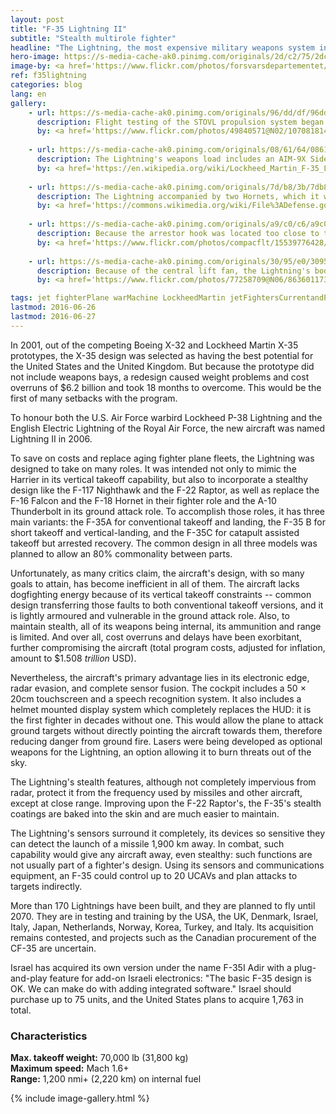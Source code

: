 ```yaml
---
layout: post
title: "F-35 Lightning II"
subtitle: "Stealth multirole fighter"
headline: "The Lightning, the most expensive military weapons system in history, is a beautiful aircraft of the most modern conception to date. It is the winning design of the Joint Strike Fighter (JSF) program, begun as the Joint Advanced Strike Technology (JAST) program and signed in 1996 as the JSF program."
hero-image: https://s-media-cache-ak0.pinimg.com/originals/2d/c2/75/2dc275a0de2d73924f64390bdb0007ae.jpg
image-by: <a href='https://www.flickr.com/photos/forsvarsdepartementet/22504078631/in/photolist-AhBhxH-AgCEop-zjJQov-zjAGD9-zjAVGd-AhB8FV-AhAWRD-zjAU31-AekkAw-S5R7D-8Kc2ip-gXvR34-7Bvz3Z-d8JN2o-dRDqjs-e2GL4S-9Dw77T-7Bzp9y-78xExV-8JU3e4-6Skwnh-bwPs7F-owhT3q-8vwtpZ-wmZvt6-51j3XD-yFwAE-9X8Vms-78xDBD-kokvFz-55qaLW-e2GJko-e2B5iM-e2GJEy-vVKMGf-e2GJ8A-e2B6uD-7P9k67-e2GKoY-AGLPkZ-eaPnqE-4fCtaE-eQ8Rye-51oeYs-e2GHUY-vgmjcy-e2B7bT-AMqGyF-pLSVah-dRvXq2' target='_new'>Testflyging av første norske F-35</a> by <a href='https://www.flickr.com/photos/forsvarsdepartementet/' target='_new' >Forsvarsdepartemente</a> under <a href='https://creativecommons.org/licenses/by/2.0/' target='_new'>Attribution 2.0 Generic</a>
ref: f35lightning
categories: blog
lang: en
gallery:
    - url: https://s-media-cache-ak0.pinimg.com/originals/96/dd/df/96dddf02c64391d57da281caf4b9ae31.jpg
      description: Flight testing of the STOVL propulsion system began on 7 January 2010. The F-35B's first hover was on 17 March 2010, followed by its first vertical landing the next day.
      by: <a href='https://www.flickr.com/photos/49840571@N02/10708181405/in/photolist-9NEdXe-bkrsBh-bTpfDa-9NELbX-hjfegk-hjfDJQ-nu8eMn-ns51Sa-hjfadk-hjfBWG-hjgwHR-hjgz1g-ns55qx-naS6bQ-eckCcm-bkrsvE-9NEUJe-5rhNAH-naS5hL-naS13c-hjfinX-hjfgWk-9NHJX1-bymmuV-9KomUV-9NENRV-9NESvr-9NEQEt-hjgBsk-ptqSHV-euR9i5-8p2esf-tZNnWQ-zLeCtA-A4LuKP-v1HE6M-uXByUp-ns5gfj' target='_new'>Marines perform first F-35B vertical take-off, landing at Eglin</a> by <a href='https://www.flickr.com/photos/49840571@N02/' target='_new' >Samuel King Jr</a> under <a href='https://creativecommons.org/licenses/by-nc-nd/2.0/' target='_new'>Attribution-NonCommercial-NoDerivs 2.0 Generic</a>
      
    - url: https://s-media-cache-ak0.pinimg.com/originals/08/61/64/0861641c62d72e7f56c5eb62e88508c1.jpg
      description: The Lightning's weapons load includes an AIM-9X Sidewinder inert missile on the starboard pylon, a centerline 25mm gun pod, and a GBU-32 and AIM-120 in the starboard weapon bay.
      by: <a href='https://en.wikipedia.org/wiki/Lockheed_Martin_F-35_Lightning_II#/media/File:Flickr_-_Official_U.S._Navy_Imagery_-_A_pilot_pilots_the_F-35B_Joint_Strike_Fighter_test_aircraft..jpg' target='_new'>Aircraft flying inverted shows external hard point stations, including the external Gatling gun pod</a> by courtesy of Lockheed Martin by Andy Wolfe. Released under the public domain
      
    - url: https://s-media-cache-ak0.pinimg.com/originals/7d/b8/3b/7db83b1429a13b24e3156e1d1c0db5ce.jpg
      description: The Lightning accompanied by two Hornets, which it will eventually replace.
      by: <a href='https://commons.wikimedia.org/wiki/File%3ADefense.gov_News_Photo_120111-F-JZ907-002_-_A_U.S._Marine_Corps_F-35_Lightning_II_aircraft_is_escorted_by_two_Marine_F_A-18_Hornets_as_it_flies_toward_Eglin_Air_Force_Base_Fla._on_Jan._11.jpg' target='_new'>A U.S. Marine Corps F-35 Lightning II aircraft is escorted by two Marine F A-18 Hornets</a> by Staff Sgt. Joely Santiago, U.S. Air Force under the public domain
      
    - url: https://s-media-cache-ak0.pinimg.com/originals/a9/c0/c6/a9c0c674ba824d7a2e052cad83b5ef49.jpg
      description: Because the arrestor hook was located too close to the landing gear, the F-35C was originally unable to land on an aircraft carrier.
      by: <a href='https://www.flickr.com/photos/compacflt/15539776428/in/photolist-pFcq8N-e2GJko-pKefvc-e2B5iM-pXzNXn-e2B6uD-ej7NrT-e2GKoY-e2B7bT-uEeVFY-pE3HiV-Cy4Mk9-p1Nrhb-pF1s7m-ejdwCG-J5Pqda-HYnCoM-HYnCt6-d1YXhQ-p1Yhem-pgT6Xi-HaGUkn-d1YYyS-fRPN7T-ekP4ev-d1YW4U-d1YVhw-d1YVay-kuJvT7-d1YWXE-d1YVGw-tZNiAf-Cy4MFQ-ahtGRQ-fRPSkc-J1aaCp-fRPtox-p1Nsdj-oCRbyP-9NEdXe-icRzgy-pWnMsL-pDP7XB-fRPMpk-pWnNfN-pWeJhr-q1357H-pDRtHQ-kuJwBw-oZvowF' target='_new'>141105-N-IM608-145</a> by <a href='https://www.flickr.com/photos/compacflt/' target='_new'>U.S. Pacific Fleet</a> under <a href='https://creativecommons.org/licenses/by-nc/2.0/' target='_new'>Attribution-NonCommercial 2.0 Generic</a>
      
    - url: https://s-media-cache-ak0.pinimg.com/originals/30/95/e0/3095e07af921352cfb032f66505ab3f8.jpg
      description: Because of the central lift fan, the Lightning's body is large enough to break the area rule. It compensates this disadvantage by carrying its weapons internally, which reduces drag.
      by: <a href='https://www.flickr.com/photos/77258709@N06/8636011734/in/photolist-ea8Pq3' target='_new'>130404-F-KX404-161</a> by Senior Airman Brett Clashman, U.S. Air Force via <a href='https://www.flickr.com/photos/77258709@N06/' target='_new'>ermaleksandr</a> under the public domain

tags: jet fighterPlane warMachine LockheedMartin jetFightersCurrentandPast
lastmod: 2016-06-26
lastmod: 2016-06-27
---
```

In 2001, out of the competing Boeing X-32 and Lockheed Martin X-35 prototypes, the X-35 design was selected as having the best potential for the United States and the United Kingdom. But because the prototype did not include weapons bays, a redesign caused weight problems and cost overruns of $6.2 billion and took 18 months to overcome. This would be the first of many setbacks with the program.

To honour both the U.S. Air Force warbird Lockheed P-38 Lightning and the English Electric Lightning of the Royal Air Force, the new aircraft was named Lightning II in 2006.

To save on costs and replace aging fighter plane fleets, the Lightning was designed to take on many roles. It was intended not only to mimic the Harrier in its vertical takeoff capability, but also to incorporate a stealthy design like the F-117 Nighthawk and the F-22 Raptor, as well as replace the F-16 Falcon and the F-18 Hornet in their fighter role and the A-10 Thunderbolt in its ground attack role. To accomplish those roles, it has three main variants: the F-35A for conventional takeoff and landing, the F-35 B for short takeoff and vertical-landing, and the F-35C for catapult assisted takeoff but arrested recovery. The common design in all three models was planned to allow an 80% commonality between parts.

Unfortunately, as many critics claim, the aircraft's design, with so many goals to attain, has become inefficient in all of them. The aircraft lacks dogfighting energy because of its vertical takeoff constraints -- common design transferring those faults to both conventional takeoff versions, and it is lightly armoured and vulnerable in the ground attack role. Also, to maintain stealth, all of its weapons being internal, its ammunition and range is limited. And over all, cost overruns and delays have been exorbitant, further compromising the aircraft (total program costs, adjusted for inflation, amount to $1.508 <em>trillion</em> USD).

Nevertheless, the aircraft's primary advantage lies in its electronic edge, radar evasion, and complete sensor fusion. The cockpit includes a 50 &times; 20cm touchscreen and a speech recognition system. It also includes a helmet mounted display system which completely replaces the HUD: it is the first fighter in decades without one. This would allow the plane to attack ground targets without directly pointing the aircraft towards them, therefore reducing danger from ground fire. Lasers were being developed as optional weapons for the Lightning, an option allowing it to burn threats out of the sky.

The Lightning's stealth features, although not completely impervious from radar, protect it from the frequency used by missiles and other aircraft, except at close range. Improving upon the F-22 Raptor's, the F-35's stealth coatings are baked into the skin and are much easier to maintain.

The Lightning's sensors surround it completely, its devices so sensitive they can detect the launch of a missile 1,900 km away. In combat, such capability would give any aircraft away, even stealthy: such functions are not usually part of a fighter's design. Using its sensors and communications equipment, an F-35 could control up to 20 UCAVs and plan attacks to targets indirectly.

More than 170 Lightnings have been built, and they are planned to fly until 2070. They are in testing and training by the USA, the UK, Denmark, Israel, Italy, Japan, Netherlands, Norway, Korea, Turkey, and Italy. Its acquisition remains contested, and projects such as the Canadian procurement of the CF-35 are uncertain.

Israel has acquired its own version under the name F-35I Adir with a plug-and-play feature for add-on Israeli electronics: "The basic F-35 design is OK. We can make do with adding integrated software." Israel should purchase up to 75 units, and the United States plans to acquire 1,763 in total.

<h3>Characteristics</h3>

<strong>Max. takeoff weight:</strong> 70,000 lb (31,800 kg)<br />
<strong>Maximum speed:</strong> Mach 1.6+<br />
<strong>Range:</strong> 1,200 nmi+ (2,220 km) on internal fuel

{% include image-gallery.html %}
